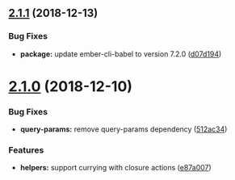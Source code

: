 ## [2.1.1](https://github.com/BBVAEngineering/ember-route-helpers/compare/v2.1.0...v2.1.1) (2018-12-13)


### Bug Fixes

* **package:** update ember-cli-babel to version 7.2.0 ([d07d194](https://github.com/BBVAEngineering/ember-route-helpers/commit/d07d194))

# [2.1.0](https://github.com/BBVAEngineering/ember-route-helpers/compare/v2.0.1...v2.1.0) (2018-12-10)


### Bug Fixes

* **query-params:** remove query-params dependency ([512ac34](https://github.com/BBVAEngineering/ember-route-helpers/commit/512ac34))


### Features

* **helpers:** support currying with closure actions ([e87a007](https://github.com/BBVAEngineering/ember-route-helpers/commit/e87a007))
